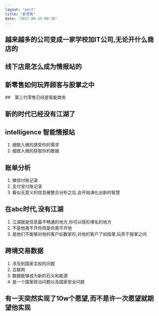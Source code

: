 ```yaml
---
layout: "post"
title: "新零售"
date: "2017-06-15 09:30"
---
```




## 越来越多的公司变成一家学校加IT公司,无论开什么商店的

## 线下店是怎么成为情报站的

## 新零售如何玩弄顾客与股掌之中

##　第三代零售已经是智能商务
## 新的时代已经没有江湖了

## intelligence 智能情报站
1. 细致入微的感受你的需求
2. 细致入微的获取你的数据

## 账单分析
1. 微信付账记录
2. 支付宝付账记录
3. 看似无意义的信息被整合分析之后,会开始演化出新的智慧

## 在abc时代,没有江湖
1. 江湖就是信息最不畅通的地方,你可以隐形埋名的地方
2. 不是他离不开你而是你离不开他
3. 是他们不能够对他的客户如数家珍,对他的客户了如指掌,玩弄于股掌之间

## 跨境交易数据
1. 涉及到国家主权的问题
2. 互联网
3. 数据能够成为新的石头和能源
4. 是一个国家政治问题以及国家安全问题

## 有一天突然实现了10w个愿望,而不是许一次愿望就期望他实现
